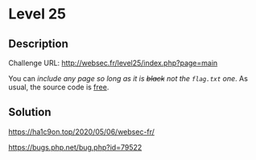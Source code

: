 # Level 25
## Description
Challenge URL: http://websec.fr/level25/index.php?page=main  

You can *include any page so long as it is ~~black~~ not the `flag.txt` one*. As usual, the source code is [free](http://websec.fr/level25/source.php).

## Solution
https://ha1c9on.top/2020/05/06/websec-fr/

https://bugs.php.net/bug.php?id=79522
